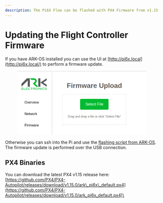 ```yaml
---
description: The Pi6X Flow can be flashed with PX4 Firmware from v1.15 and above
---
```


# Updating the Flight Controller Firmware

If you have ARK-OS installed you can use the UI at [http://pi6x.local](http://pi6x.local/) to perform a firmware update.

<figure><img src="../../.gitbook/assets/image (33).png" alt="" width="456"><figcaption></figcaption></figure>

Otherwise you can ssh into the Pi and use the [flashing script from ARK-OS](https://github.com/ARK-Electronics/ARK-OS/blob/main/platform/common/scripts/px4_flash.sh). The firmware update is performed over the USB connection.

## PX4 Binaries

You can download the latest PX4 v1.15 release here:\
[https://github.com/PX4/PX4-Autopilot/releases/download/v1.15.0/ark\_pi6x\_default.px4](https://github.com/PX4/PX4-Autopilot/releases/download/v1.15.0/ark_pi6x_default.px4)\
